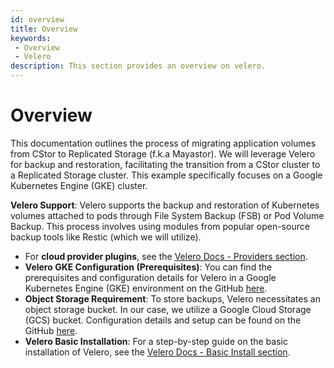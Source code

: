 ```yaml
---
id: overview
title: Overview
keywords:
 - Overview
 - Velero
description: This section provides an overview on velero.
---
```

# Overview

This documentation outlines the process of migrating application volumes from CStor to Replicated Storage (f.k.a Mayastor). We will leverage Velero for backup and restoration, facilitating the transition from a CStor cluster to a Replicated Storage cluster. This example specifically focuses on a Google Kubernetes Engine (GKE) cluster.

**Velero Support**: Velero supports the backup and restoration of Kubernetes volumes attached to pods through File System Backup (FSB) or Pod Volume Backup. This process involves using modules from popular open-source backup tools like Restic (which we will utilize).

- For **cloud provider plugins**, see the [Velero Docs - Providers section](https://velero.io/docs/main/supported-providers/).
- **Velero GKE Configuration (Prerequisites)**: You can find the prerequisites and configuration details for Velero in a Google Kubernetes Engine (GKE) environment on the GitHub [here](https://github.com/vmware-tanzu/velero-plugin-for-gcp#setup).
- **Object Storage Requirement**: To store backups, Velero necessitates an object storage bucket. In our case, we utilize a Google Cloud Storage (GCS) bucket. Configuration details and setup can be found on the GitHub [here](https://github.com/vmware-tanzu/velero-plugin-for-gcp#setup). 
- **Velero Basic Installation**: For a step-by-step guide on the basic installation of Velero, see the [Velero Docs - Basic Install section](https://velero.io/docs/v1.11/basic-install/).





